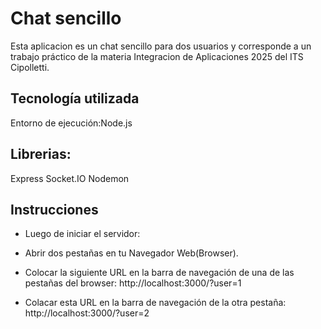 # Chat sencillo
Esta aplicacion es un chat sencillo para dos usuarios y corresponde a un trabajo práctico de la materia Integracion de Aplicaciones 2025 del ITS Cipolletti.

## Tecnología utilizada
Entorno de ejecución:Node.js

## Librerias:
Express
Socket.IO
Nodemon

## Instrucciones
- Luego de iniciar el servidor:
- Abrir dos pestañas en tu Navegador Web(Browser).

- Colocar la siguiente URL en la barra de navegación de una de las pestañas del browser: http://localhost:3000/?user=1
- Colacar esta URL en la barra de navegación de la otra pestaña: http://localhost:3000/?user=2
